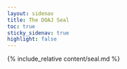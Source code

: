 ```yaml
---
layout: sidenav
title: The DOAJ Seal
toc: true
sticky_sidenav: true
highlight: false
---
```


{% include_relative content/seal.md %}

